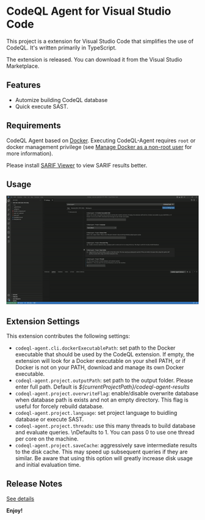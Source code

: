 # CodeQL Agent for Visual Studio Code

This project is a extension for Visual Studio Code that simplifies the use of CodeQL. It's written primarily in TypeScript.

The extension is released. You can download it from the Visual Studio Marketplace.

## Features

- Automize building CodeQL database
- Quick execute SAST.

## Requirements

CodeQL Agent based on [Docker](https://www.docker.com/). Executing CodeQL-Agent requires `root` or docker management privilege (see [Manage Docker as a non-root user](https://docs.docker.com/engine/install/linux-postinstall/#manage-docker-as-a-non-root-user) for more information).

Please install [SARIF Viewer](https://github.com/microsoft/sarif-vscode-extension) to view SARIF results better.

## Usage
![Sample](codeql-agent-usage-demo.gif)
## Extension Settings

This extension contributes the following settings:

* `codeql-agent.cli.dockerExecutablePath`: set path to the Docker executable that should be used by the CodeQL extension. If empty, the extension will look for a Docker executable on your shell PATH, or if Docker is not on your PATH, download and manage its own Docker executable.
* `codeql-agent.project.outputPath`: set path to the output folder. Please enter full path. Default is *${currentProjectPath}/codeql-agent-results*
* `codeql-agent.project.overwriteFlag`: enable/disable overwrite database when database path is exists and not an empty directory. This flag is useful for forcely rebuild database.
* `codeql-agent.project.language`: set project language to buidling database or execute SAST.
* `codeql-agent.project.threads`: use this many threads to build database and evaluate queries. \nDefaults to 1. You can pass 0 to use one thread per core on the machine.
* `codeql-agent.project.saveCache`: aggressively save intermediate results to the disk cache. This may speed up subsequent queries if they are similar. Be aware that using this option will greatly increase disk usage and initial evaluation time.


## Release Notes

[See details](https://github.com/vovikhangcdv/codeql-agent-extension/releases)

**Enjoy!**
